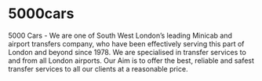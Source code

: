 5000cars
========

5000 Cars - We are one of South West London’s leading Minicab and airport transfers company, who have been effectively serving this part of London and beyond since 1978. We are specialised in transfer services to and from all London airports. Our Aim is to offer the best, reliable and safest transfer services to all our clients at a reasonable price.